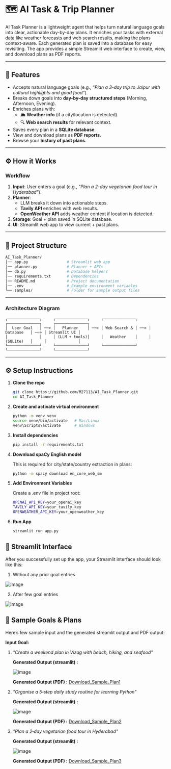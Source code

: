# 🗺️ AI Task & Trip Planner

AI Task Planner is a lightweight agent that helps turn natural language goals into clear, actionable day-by-day plans.  It enriches your tasks with external data like weather forecasts and web search results, making the plans context-aware.  Each generated plan is saved into a database for easy revisiting.  The app provides a simple Streamlit web interface to create, view, and download plans as PDF reports.

---

## 🚀 Features
- Accepts natural language goals (e.g., *“Plan a 3-day trip to Jaipur with cultural highlights and good food”*).
- Breaks down goals into **day-by-day structured steps** (Morning, Afternoon, Evening).
- Enriches plans with:
  - 🌦 **Weather info** (if a city/location is detected).
  - 🔍 **Web search results** for relevant context.
- Saves every plan in a **SQLite database**.
- View and download plans as **PDF reports**.
- Browse your **history of past plans**.

---

## ⚙️ How it Works

### Workflow
1. **Input**: User enters a goal (e.g., *"Plan a 2-day vegetarian food tour in Hyderabad"*).
2. **Planner**:  
   - LLM breaks it down into actionable steps.  
   - **Tavily API** enriches with web results.  
   - **OpenWeather API** adds weather context if location is detected.  
3. **Storage**: Goal + plan saved in SQLite database.  
4. **UI**: Streamlit web app to view current + past plans.

---
## 🧩 Project Structure
   ```bash
   AI_Task_Planner/
   │── app.py                 # Streamlit web app
   │── planner.py             # Planner + APIs
   │── db.py                  # Database helpers
   │── requirements.txt       # Dependencies
   │── README.md              # Project documentation
   │── .env                   # Example environment variables
   └── samples/               # Folder for sample output files
```
---

###   Architecture Diagram

```text
┌──────────────┐     ┌──────────────┐     ┌──────────────┐     ┌──────────────┐     ┌──────────────┐
│  User Goal   │ ──> │   Planner    │ ──> │ Web Search & │ ──> │   Database   │ ──> │ Streamlit UI │
│              │     │ (LLM + tools)│     │   Weather    │     │   (SQLite)   │     │              │
└──────────────┘     └──────────────┘     └──────────────┘     └──────────────┘     └──────────────┘
```
---

## ⚙️ Setup Instructions

1. **Clone the repo**
   ```bash
   git clone https://github.com/M27113/AI_Task_Planner.git
   cd AI_Task_Planner
   
2. **Create and activate virtual environment**
    ```bash
    python -m venv venv
   source venv/bin/activate   # Mac/Linux
   venv\Scripts\activate      # Windows

3. **Install dependencies**
   ```bash
   pip install -r requirements.txt

4. **Download spaCy English model**

    This is required for city/state/country extraction in plans:
    ```bash
    python -m spacy download en_core_web_sm
    
4. **Add Environment Variables**

   Create a .env file in project root:
   ```bash
   OPENAI_API_KEY=your_openai_key
   TAVILY_API_KEY=your_tavily_key
   OPENWEATHER_API_KEY=your_openweather_key

5. **Run App**

   ```bash
   streamlit run app.py

## 🎨 Streamlit Interface

After you successfully set up the app, your Streamlit interface should look like this:

1. Without any prior goal entries

![image](./Streamlit_UI.png)

2. After few goal entries
   
![image](./Streamlit_UI_2.png)

## 📝 Sample Goals & Plans  

Here’s few sample input and the generated streamlit output and PDF output:  

**Input Goal:**  

1. *"Create a weekend plan in Vizag with beach, hiking, and seafood"*

   **Generated Output (streamlit) :**
   
   ![image](./samples/sample_plan_1.png)

   **Generated Output (PDF) :**   [Download_Sample_Plan1](./samples/sample_plan_1.pdf) 

2. *"Organise a 5‑step daily study routine for learning Python"*
 
   **Generated Output (streamlit) :**
   
   ![image](./samples/sample_plan2.png)

   **Generated Output (PDF) :**   [Download_Sample_Plan2](./samples/sample_plan2.pdf)

3. *"Plan a 2‑day vegetarian food tour in Hyderabad"*
 
   **Generated Output (streamlit) :**
   
   ![image](./samples/sample_plan_3.png)

   **Generated Output (PDF) :**   [Download_Sample_Plan3](./samples/sample_plan_3.pdf)













